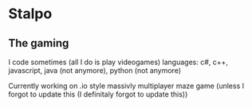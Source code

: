 <h1>Stalpo</h1>
<h2>The gaming</h2>

I code sometimes (all I do is play videogames)
languages: c#, c++, javascript, java (not anymore), python (not anymore)

Currently working on .io style massivly multiplayer maze game (unless I forgot to update this (I definitaly forgot to update this))
